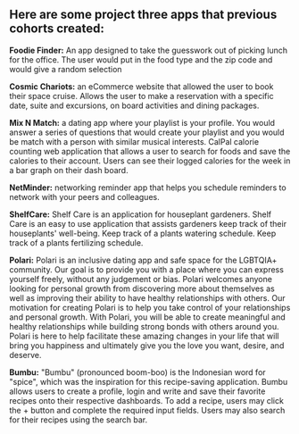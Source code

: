 ## Here are some project three apps that previous cohorts created:


**Foodie Finder:**   An app designed to take the guesswork out of picking lunch for the office. The user would put in the food type and the
zip code and would give a random selection

**Cosmic Chariots:**   an eCommerce website that allowed the user to book their space cruise. Allows the user to make a reservation with
a specific date, suite and excursions, on board activities and dining packages.

**Mix N Match:** a dating app where your playlist is your profile. You would answer a series of questions that would create your playlist and you would be match with a person with similar musical interests.
CalPal calorie counting web application that allows a user to search for foods and save the calories to their account.  Users can see their logged calories for the week in a bar graph on their dash board.

**NetMinder:** networking reminder app that helps you schedule reminders to network with your peers and colleagues.

**ShelfCare:** Shelf Care is an application for houseplant gardeners. Shelf Care is an easy to use application that assists gardeners keep track of their houseplants' well-being. Keep track of a plants watering schedule. Keep track of a plants fertilizing schedule.

**Polari:**  Polari is an inclusive dating app and safe space for the LGBTQIA+ community. Our goal is to provide you with a place where you can express yourself freely, without any judgement or bias. Polari welcomes anyone looking for personal growth from discovering more about themselves as well as improving their ability to have healthy relationships with others.
Our motivation for creating Polari is to help you take control of your relationships and personal growth. With Polari, you will be able to create meaningful and healthy relationships while building strong bonds with others around you. Polari is here to help facilitate these amazing changes in your life that will bring you happiness and ultimately give you the love you want, desire, and deserve.

**Bumbu:**  "Bumbu" (pronounced boom-boo) is the Indonesian word for "spice", which was the inspiration for this recipe-saving application. Bumbu allows users to create a profile, login and write and save their favorite recipes onto their respective dashboards. To add a recipe, users may click the + button and complete the required input fields. Users may also search for their recipes using the search bar.
